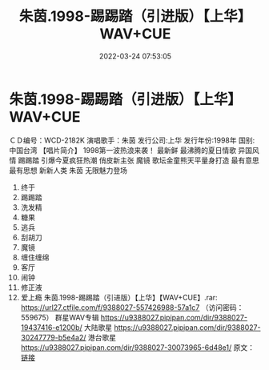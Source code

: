 ﻿---
title: 朱茵.1998-踢踢踏（引进版）【上华】WAV+CUE
date: 2022-03-24 07:53:05
categories: WAV车载音乐、镜像
tags: 华语中文
---
# 朱茵.1998-踢踢踏（引进版）【上华】WAV+CUE

ＣＤ编号：WCD-2182K
演唱歌手：朱茵
发行公司:上华
发行年份:1998年 国别:中国台湾
【唱片简介】
1998第一波热浪来袭！
最新鲜 最沸腾的夏日情歌
异国风情 踢踢踏 引爆今夏疯狂热潮
俏皮新主张 魔镜 歌坛金童熊天平量身打造
最有意思 最有思想 新新人类 朱茵 无限魅力登场
01. 终于
02. 踢踢踏
03. 洗发精
04. 糖果
05. 逃兵
06. 刮胡刀
07. 魔镜
08. 缠住缠绵
09. 客厅
10. 闹钟
11. 修正液
12. 爱上瘾
朱茵.1998-踢踢踏（引进版）【上华】【WAV+CUE】.rar: https://url27.ctfile.com/f/9388027-557426988-57a1c7
（访问密码：559675）
群星WAV专辑
https://u9388027.pipipan.com/dir/9388027-19437416-e1200b/
大陆歌星
https://u9388027.pipipan.com/dir/9388027-30247779-b5e4a2/
港台歌星
https://u9388027.pipipan.com/dir/9388027-30073965-6d48e1/
原文：[链接](https://blog.sina.com.cn/s/blog_1647c7e7601030wcf.html)